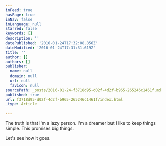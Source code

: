 ```yaml
---
inFeed: true
hasPage: true
inNav: false
inLanguage: null
starred: false
keywords: []
description: ''
datePublished: '2016-01-24T17:32:08.856Z'
dateModified: '2016-01-24T17:31:31.619Z'
title: ''
author: []
authors: []
publisher:
  name: null
  domain: null
  url: null
  favicon: null
sourcePath: _posts/2016-01-24-f3718d95-d02f-4d2f-b965-265246c1461f.md
published: true
url: f3718d95-d02f-4d2f-b965-265246c1461f/index.html
_type: Article

---
```

The truth is that I'm a lazy person. I'm a dreamer but I like to keep things simple. This promises big things. 

Let's see how it goes.